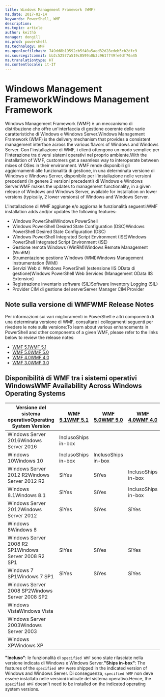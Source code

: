 ```yaml
---
title: Windows Management Framework (WMF)
ms.date: 2017-02-14
keywords: PowerShell, WMF
description: 
ms.topic: article
author: keithb
manager: dongill
ms.prod: powershell
ms.technology: WMF
ms.openlocfilehash: 749dd8b19592cb5f40a5aed32d28edeb5cb2dfc9
ms.sourcegitcommit: bb2c52577a519c0599a0b3c961f749fe0df70a45
ms.translationtype: HT
ms.contentlocale: it-IT
---
```

# <a name="windows-management-framework"></a><span data-ttu-id="5dff3-103">Windows Management Framework</span><span class="sxs-lookup"><span data-stu-id="5dff3-103">Windows Management Framework</span></span>

<span data-ttu-id="5dff3-104">Windows Management Framework (WMF) è un meccanismo di distribuzione che offre un'interfaccia di gestione coerente delle varie caratteristiche di Windows e Windows Server.</span><span class="sxs-lookup"><span data-stu-id="5dff3-104">Windows Management Framework (WMF) is the delivery mechanism that provides a consistent management interface across the various flavors of Windows and Windows Server.</span></span>
<span data-ttu-id="5dff3-105">Con l'installazione di WMF, i clienti ottengono un modo semplice per l'interazione tra diversi sistemi operativi nel proprio ambiente.</span><span class="sxs-lookup"><span data-stu-id="5dff3-105">With the installation of WMF, customers get a seamless way to interoperate between mixes of OSes in their environment.</span></span>
<span data-ttu-id="5dff3-106">WMF rende disponibili gli aggiornamenti alle funzionalità di gestione, in una determinata versione di Windows e Windows Server, disponibile per l'installazione nelle versioni precedenti (in genere 2 versioni precedenti) di Windows e Windows Server.</span><span class="sxs-lookup"><span data-stu-id="5dff3-106">WMF makes the updates to management functionality, in a given release of Windows and Windows Server, available for installation on lower versions (typically, 2 lower versions) of Windows and Windows Server.</span></span>

<span data-ttu-id="5dff3-107">L'installazione di WMF aggiunge e/o aggiorna le funzionalità seguenti:</span><span class="sxs-lookup"><span data-stu-id="5dff3-107">WMF installation adds and/or updates the following features:</span></span>

- <span data-ttu-id="5dff3-108">Windows PowerShell</span><span class="sxs-lookup"><span data-stu-id="5dff3-108">Windows PowerShell</span></span>
- <span data-ttu-id="5dff3-109">Windows PowerShell Desired State Configuration (DSC)</span><span class="sxs-lookup"><span data-stu-id="5dff3-109">Windows PowerShell Desired State Configuration (DSC)</span></span>
- <span data-ttu-id="5dff3-110">Windows PowerShell Integrated Script Environment (ISE)</span><span class="sxs-lookup"><span data-stu-id="5dff3-110">Windows PowerShell Integrated Script Environment (ISE)</span></span>
- <span data-ttu-id="5dff3-111">Gestione remota Windows (WinRM)</span><span class="sxs-lookup"><span data-stu-id="5dff3-111">Windows Remote Management (WinRM)</span></span>
- <span data-ttu-id="5dff3-112">Strumentazione gestione Windows (WMI)</span><span class="sxs-lookup"><span data-stu-id="5dff3-112">Windows Management Instrumentation (WMI)</span></span>
- <span data-ttu-id="5dff3-113">Servizi Web di Windows PowerShell (estensione IIS OData di gestione)</span><span class="sxs-lookup"><span data-stu-id="5dff3-113">Windows PowerShell Web Services (Management OData IIS Extension)</span></span>
- <span data-ttu-id="5dff3-114">Registrazione inventario software (SIL)</span><span class="sxs-lookup"><span data-stu-id="5dff3-114">Software Inventory Logging (SIL)</span></span>
- <span data-ttu-id="5dff3-115">Provider CIM di gestione del server</span><span class="sxs-lookup"><span data-stu-id="5dff3-115">Server Manager CIM Provider</span></span>

## <a name="wmf-release-notes"></a><span data-ttu-id="5dff3-116">Note sulla versione di WMF</span><span class="sxs-lookup"><span data-stu-id="5dff3-116">WMF Release Notes</span></span>

<span data-ttu-id="5dff3-117">Per informazioni sui vari miglioramenti in PowerShell e altri componenti di una determinata versione di WMF, consultare i collegamenti seguenti per rivedere le note sulla versione:</span><span class="sxs-lookup"><span data-stu-id="5dff3-117">To learn about various enhancements in PowerShell and other components of a given WMF, please refer to the links below to review the release notes:</span></span>

- [<span data-ttu-id="5dff3-118">WMF 5.1</span><span class="sxs-lookup"><span data-stu-id="5dff3-118">WMF 5.1</span></span>](5.1/release-notes.md)
- [<span data-ttu-id="5dff3-119">WMF 5.0</span><span class="sxs-lookup"><span data-stu-id="5dff3-119">WMF 5.0</span></span>](5.0/releasenotes.md)
- [<span data-ttu-id="5dff3-120">WMF 4.0</span><span class="sxs-lookup"><span data-stu-id="5dff3-120">WMF 4.0</span></span>](https://download.microsoft.com/download/3/D/6/3D61D262-8549-4769-A660-230B67E15B25/Windows%20Management%20Framework%204%200%20Release%20Notes.docx)
- [<span data-ttu-id="5dff3-121">WMF 3.0</span><span class="sxs-lookup"><span data-stu-id="5dff3-121">WMF 3.0</span></span>](https://download.microsoft.com/download/E/7/6/E76850B8-DA6E-4FF5-8CCE-A24FC513FD16/WMF%203%20Release%20Notes.docx)

## <a name="wmf-availability-across-windows-operating-systems"></a><span data-ttu-id="5dff3-122">Disponibilità di WMF tra i sistemi operativi Windows</span><span class="sxs-lookup"><span data-stu-id="5dff3-122">WMF Availability Across Windows Operating Systems</span></span>

| <span data-ttu-id="5dff3-123">Versione del sistema operativo</span><span class="sxs-lookup"><span data-stu-id="5dff3-123">Operating System Version</span></span> | [<span data-ttu-id="5dff3-124">WMF 5.1</span><span class="sxs-lookup"><span data-stu-id="5dff3-124">WMF 5.1</span></span>](https://aka.ms/wmf51download) | [<span data-ttu-id="5dff3-125">WMF 5.0</span><span class="sxs-lookup"><span data-stu-id="5dff3-125">WMF 5.0</span></span>](https://aka.ms/wmf5download) | [<span data-ttu-id="5dff3-126">WMF 4.0</span><span class="sxs-lookup"><span data-stu-id="5dff3-126">WMF 4.0</span></span>](https://aka.ms/wmf4download) |  [<span data-ttu-id="5dff3-127">WMF 3.0</span><span class="sxs-lookup"><span data-stu-id="5dff3-127">WMF 3.0</span></span>](https://aka.ms/wmf3download) | [<span data-ttu-id="5dff3-128">WMF 2.0</span><span class="sxs-lookup"><span data-stu-id="5dff3-128">WMF 2.0</span></span>](https://aka.ms/wmf2download) |
| ------------------------ | ----------- | ----------- | ----------- | ------------ |  ------------- |
| <span data-ttu-id="5dff3-129">Windows Server 2016</span><span class="sxs-lookup"><span data-stu-id="5dff3-129">Windows Server 2016</span></span> | <span data-ttu-id="5dff3-130">Incluso</span><span class="sxs-lookup"><span data-stu-id="5dff3-130">Ships in-box</span></span> |  |  |  |  |
| <span data-ttu-id="5dff3-131">Windows 10</span><span class="sxs-lookup"><span data-stu-id="5dff3-131">Windows 10</span></span> | <span data-ttu-id="5dff3-132">Incluso</span><span class="sxs-lookup"><span data-stu-id="5dff3-132">Ships in-box</span></span> | <span data-ttu-id="5dff3-133">Incluso</span><span class="sxs-lookup"><span data-stu-id="5dff3-133">Ships in-box</span></span>  | | | |  
| <span data-ttu-id="5dff3-134">Windows Server 2012 R2</span><span class="sxs-lookup"><span data-stu-id="5dff3-134">Windows Server 2012 R2</span></span>| <span data-ttu-id="5dff3-135">Sì</span><span class="sxs-lookup"><span data-stu-id="5dff3-135">Yes</span></span> | <span data-ttu-id="5dff3-136">Sì</span><span class="sxs-lookup"><span data-stu-id="5dff3-136">Yes</span></span> | <span data-ttu-id="5dff3-137">Incluso</span><span class="sxs-lookup"><span data-stu-id="5dff3-137">Ships in-box</span></span> |  |  |
| <span data-ttu-id="5dff3-138">Windows 8.1</span><span class="sxs-lookup"><span data-stu-id="5dff3-138">Windows 8.1</span></span> | <span data-ttu-id="5dff3-139">Sì</span><span class="sxs-lookup"><span data-stu-id="5dff3-139">Yes</span></span> | <span data-ttu-id="5dff3-140">Sì</span><span class="sxs-lookup"><span data-stu-id="5dff3-140">Yes</span></span> |  <span data-ttu-id="5dff3-141">Incluso</span><span class="sxs-lookup"><span data-stu-id="5dff3-141">Ships in-box</span></span> |  |  |
| <span data-ttu-id="5dff3-142">Windows Server 2012</span><span class="sxs-lookup"><span data-stu-id="5dff3-142">Windows Server 2012</span></span> | <span data-ttu-id="5dff3-143">Sì</span><span class="sxs-lookup"><span data-stu-id="5dff3-143">Yes</span></span> | <span data-ttu-id="5dff3-144">Sì</span><span class="sxs-lookup"><span data-stu-id="5dff3-144">Yes</span></span> | <span data-ttu-id="5dff3-145">Sì</span><span class="sxs-lookup"><span data-stu-id="5dff3-145">Yes</span></span> |  <span data-ttu-id="5dff3-146">Incluso</span><span class="sxs-lookup"><span data-stu-id="5dff3-146">Ships in-box</span></span> | |
| <span data-ttu-id="5dff3-147">Windows 8</span><span class="sxs-lookup"><span data-stu-id="5dff3-147">Windows 8</span></span> |  |  |  | <span data-ttu-id="5dff3-148">Incluso</span><span class="sxs-lookup"><span data-stu-id="5dff3-148">Ships in-box</span></span> | |
| <span data-ttu-id="5dff3-149">Windows Server 2008 R2 SP1</span><span class="sxs-lookup"><span data-stu-id="5dff3-149">Windows Server 2008 R2 SP1</span></span> | <span data-ttu-id="5dff3-150">Sì</span><span class="sxs-lookup"><span data-stu-id="5dff3-150">Yes</span></span> | <span data-ttu-id="5dff3-151">Sì</span><span class="sxs-lookup"><span data-stu-id="5dff3-151">Yes</span></span> | <span data-ttu-id="5dff3-152">Sì</span><span class="sxs-lookup"><span data-stu-id="5dff3-152">Yes</span></span> |  <span data-ttu-id="5dff3-153">Sì</span><span class="sxs-lookup"><span data-stu-id="5dff3-153">Yes</span></span>| <span data-ttu-id="5dff3-154">Incluso</span><span class="sxs-lookup"><span data-stu-id="5dff3-154">Ships in-box</span></span> |
| <span data-ttu-id="5dff3-155">Windows 7 SP1</span><span class="sxs-lookup"><span data-stu-id="5dff3-155">Windows 7 SP1</span></span>  | <span data-ttu-id="5dff3-156">Sì</span><span class="sxs-lookup"><span data-stu-id="5dff3-156">Yes</span></span> | <span data-ttu-id="5dff3-157">Sì</span><span class="sxs-lookup"><span data-stu-id="5dff3-157">Yes</span></span> | <span data-ttu-id="5dff3-158">Sì</span><span class="sxs-lookup"><span data-stu-id="5dff3-158">Yes</span></span> | <span data-ttu-id="5dff3-159">Sì</span><span class="sxs-lookup"><span data-stu-id="5dff3-159">Yes</span></span> | <span data-ttu-id="5dff3-160">Incluso</span><span class="sxs-lookup"><span data-stu-id="5dff3-160">Ships in-box</span></span> |
| <span data-ttu-id="5dff3-161">Windows Server 2008 SP2</span><span class="sxs-lookup"><span data-stu-id="5dff3-161">Windows Server 2008 SP2</span></span> | | | | <span data-ttu-id="5dff3-162">Sì</span><span class="sxs-lookup"><span data-stu-id="5dff3-162">Yes</span></span> | <span data-ttu-id="5dff3-163">Sì</span><span class="sxs-lookup"><span data-stu-id="5dff3-163">Yes</span></span> |
| <span data-ttu-id="5dff3-164">Windows Vista</span><span class="sxs-lookup"><span data-stu-id="5dff3-164">Windows Vista</span></span> | | | | | <span data-ttu-id="5dff3-165">Sì</span><span class="sxs-lookup"><span data-stu-id="5dff3-165">Yes</span></span> |
| <span data-ttu-id="5dff3-166">Windows Server 2003</span><span class="sxs-lookup"><span data-stu-id="5dff3-166">Windows Server 2003</span></span>| | | |  | <span data-ttu-id="5dff3-167">Sì</span><span class="sxs-lookup"><span data-stu-id="5dff3-167">Yes</span></span> |
| <span data-ttu-id="5dff3-168">Windows XP</span><span class="sxs-lookup"><span data-stu-id="5dff3-168">Windows XP</span></span> | | | |  | <span data-ttu-id="5dff3-169">Sì</span><span class="sxs-lookup"><span data-stu-id="5dff3-169">Yes</span></span> |

<span data-ttu-id="5dff3-170">**"Incluso"**: le funzionalità di `specified WMF` sono state rilasciate nella versione indicata di Windows e Windows Server.</span><span class="sxs-lookup"><span data-stu-id="5dff3-170">**"Ships in-box"**: The features of the `specified WMF` were shipped in the indicated version of  Windows and Windows Server.</span></span>
<span data-ttu-id="5dff3-171">Di conseguenza, `specified WMF` non deve essere installato nelle versioni indicate del sistema operativo.</span><span class="sxs-lookup"><span data-stu-id="5dff3-171">Hence, the `specified WMF` doesn't need to be installed on the indicated operating system versions.</span></span>
